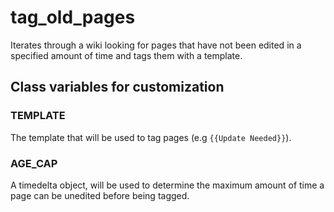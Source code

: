 # tag_old_pages
Iterates through a wiki looking for pages that have not been edited in a specified amount of time and tags them with a template.

## Class variables for customization
### TEMPLATE
The template that will be used to tag pages (e.g `{{Update Needed}}`).

### AGE_CAP
A timedelta object, will be used to determine the maximum amount of time a page can be unedited before being tagged.
